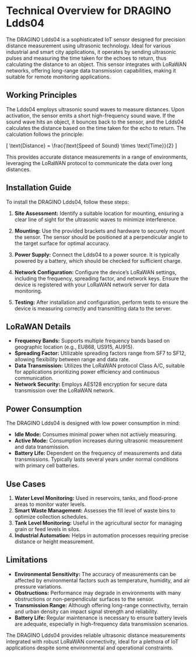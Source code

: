 # Technical Overview for DRAGINO Ldds04

The DRAGINO Ldds04 is a sophisticated IoT sensor designed for precision distance measurement using ultrasonic technology. Ideal for various industrial and smart city applications, it operates by sending ultrasonic pulses and measuring the time taken for the echoes to return, thus calculating the distance to an object. This sensor integrates with LoRaWAN networks, offering long-range data transmission capabilities, making it suitable for remote monitoring applications.

## Working Principles

The Ldds04 employs ultrasonic sound waves to measure distances. Upon activation, the sensor emits a short high-frequency sound wave. If the sound wave hits an object, it bounces back to the sensor, and the Ldds04 calculates the distance based on the time taken for the echo to return. The calculation follows the principle:

\[ \text{Distance} = \frac{\text{Speed of Sound} \times \text{Time}}{2} \]

This provides accurate distance measurements in a range of environments, leveraging the LoRaWAN protocol to communicate the data over long distances.

## Installation Guide

To install the DRAGINO Ldds04, follow these steps:

1. **Site Assessment:** Identify a suitable location for mounting, ensuring a clear line of sight for the ultrasonic waves to minimize interference.
  
2. **Mounting:** Use the provided brackets and hardware to securely mount the sensor. The sensor should be positioned at a perpendicular angle to the target surface for optimal accuracy.

3. **Power Supply:** Connect the Ldds04 to a power source. It is typically powered by a battery, which should be checked for sufficient charge.

4. **Network Configuration:** Configure the device’s LoRaWAN settings, including the frequency, spreading factor, and network keys. Ensure the device is registered with your LoRaWAN network server for data monitoring.

5. **Testing:** After installation and configuration, perform tests to ensure the device is measuring correctly and transmitting data to the server.

## LoRaWAN Details

- **Frequency Bands:** Supports multiple frequency bands based on geographic location (e.g., EU868, US915, AU915).
- **Spreading Factor:** Utilizable spreading factors range from SF7 to SF12, allowing flexibility between range and data rate.
- **Data Transmission:** Utilizes the LoRaWAN protocol Class A/C, suitable for applications prioritizing power efficiency and continuous communication.
- **Network Security:** Employs AES128 encryption for secure data transmission over the LoRaWAN network.

## Power Consumption

The DRAGINO Ldds04 is designed with low power consumption in mind:

- **Idle Mode:** Consumes minimal power when not actively measuring.
- **Active Mode:** Consumption increases during ultrasonic measurement and data transmission.
- **Battery Life:** Dependent on the frequency of measurements and data transmissions. Typically lasts several years under normal conditions with primary cell batteries.

## Use Cases

1. **Water Level Monitoring:** Used in reservoirs, tanks, and flood-prone areas to monitor water levels.
2. **Smart Waste Management:** Assesses the fill level of waste bins to optimize collection schedules.
3. **Tank Level Monitoring:** Useful in the agricultural sector for managing grain or feed levels in silos.
4. **Industrial Automation:** Helps in automation processes requiring precise distance or height measurement.

## Limitations

- **Environmental Sensitivity:** The accuracy of measurements can be affected by environmental factors such as temperature, humidity, and air pressure variations.
- **Obstructions:** Performance may degrade in environments with many obstructions or non-perpendicular surfaces to the sensor.
- **Transmission Range:** Although offering long-range connectivity, terrain and urban density can impact signal strength and reliability.
- **Battery Life:** Regular maintenance is necessary to ensure battery levels are adequate, especially in high-frequency data transmission scenarios.

The DRAGINO Ldds04 provides reliable ultrasonic distance measurements integrated with robust LoRaWAN connectivity, ideal for a plethora of IoT applications despite some environmental and operational constraints.